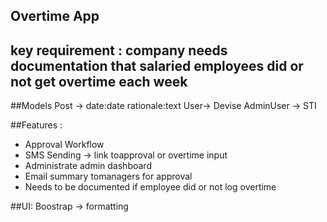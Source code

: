 ## Overtime App

## key requirement : company needs documentation that salaried employees did or not get overtime each week

##Models
Post -> date:date rationale:text
User-> Devise
AdminUser -> STI

##Features :
- Approval Workflow
- SMS Sending -> link toapproval or overtime input
- Administrate admin dashboard
- Email summary tomanagers for approval
- Needs to be documented if employee did or not log overtime

##UI:
Boostrap -> formatting



